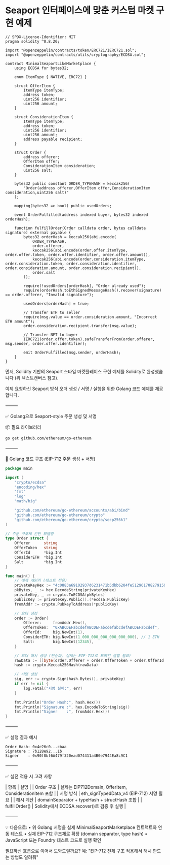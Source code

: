 # Seaport 인터페이스에 맞춘 커스텀 마켓 구현 예제
```solidity
// SPDX-License-Identifier: MIT
pragma solidity ^0.8.20;

import "@openzeppelin/contracts/token/ERC721/IERC721.sol";
import "@openzeppelin/contracts/utils/cryptography/ECDSA.sol";

contract MinimalSeaportLikeMarketplace {
    using ECDSA for bytes32;

    enum ItemType { NATIVE, ERC721 }

    struct OfferItem {
        ItemType itemType;
        address token;
        uint256 identifier;
        uint256 amount;
    }

    struct ConsiderationItem {
        ItemType itemType;
        address token;
        uint256 identifier;
        uint256 amount;
        address payable recipient;
    }

    struct Order {
        address offerer;
        OfferItem offer;
        ConsiderationItem consideration;
        uint256 salt;
    }

    bytes32 public constant ORDER_TYPEHASH = keccak256(
        "Order(address offerer,OfferItem offer,ConsiderationItem consideration,uint256 salt)"
    );

    mapping(bytes32 => bool) public usedOrders;

    event OrderFulfilled(address indexed buyer, bytes32 indexed orderHash);

    function fulfillOrder(Order calldata order, bytes calldata signature) external payable {
        bytes32 orderHash = keccak256(abi.encode(
            ORDER_TYPEHASH,
            order.offerer,
            keccak256(abi.encode(order.offer.itemType, order.offer.token, order.offer.identifier, order.offer.amount)),
            keccak256(abi.encode(order.consideration.itemType, order.consideration.token, order.consideration.identifier, order.consideration.amount, order.consideration.recipient)),
            order.salt
        ));

        require(!usedOrders[orderHash], "Order already used");
        require(orderHash.toEthSignedMessageHash().recover(signature) == order.offerer, "Invalid signature");

        usedOrders[orderHash] = true;

        // Transfer ETH to seller
        require(msg.value == order.consideration.amount, "Incorrect ETH amount");
        order.consideration.recipient.transfer(msg.value);

        // Transfer NFT to buyer
        IERC721(order.offer.token).safeTransferFrom(order.offerer, msg.sender, order.offer.identifier);

        emit OrderFulfilled(msg.sender, orderHash);
    }
}
```


먼저, Solidity 기반의 Seaport 스타일 마켓플레이스 구현 예제를 Solidity로 완성했습니다 (위 텍스트캔버스 참고).

이제 요청하신 Seaport 방식 오더 생성 / 서명 / 실행을 위한 Golang 코드 예제를 제공합니다.

⸻

✅ Golang으로 Seaport-style 주문 생성 및 서명

📦 필요 라이브러리
```
go get github.com/ethereum/go-ethereum
```


⸻

🧩 Golang 코드 구조 (EIP-712 주문 생성 + 서명)
```go
package main

import (
    "crypto/ecdsa"
    "encoding/hex"
    "fmt"
    "log"
    "math/big"

    "github.com/ethereum/go-ethereum/accounts/abi/bind"
    "github.com/ethereum/go-ethereum/crypto"
    "github.com/ethereum/go-ethereum/crypto/secp256k1"
)

// 주문 구조체 간단 모델링
type Order struct {
    Offerer      string
    OfferToken   string
    OfferId      *big.Int
    ConsiderETH  *big.Int
    Salt         *big.Int
}

func main() {
    // 예제 개인키 (테스트 전용)
    privateKeyHex := "4c0883a69102937d6231471b5dbb6204fe5129617082791592b805385b3ffec7"
    pkBytes, _ := hex.DecodeString(privateKeyHex)
    privateKey, _ := crypto.ToECDSA(pkBytes)
    publicKey := privateKey.Public().(*ecdsa.PublicKey)
    fromAddr := crypto.PubkeyToAddress(*publicKey)

    // 오더 생성
    order := Order{
        Offerer:     fromAddr.Hex(),
        OfferToken:  "0xABCDEFabcdefABCDEFabcdefabcdefABCDEFabcdef",
        OfferId:     big.NewInt(1),
        ConsiderETH: big.NewInt(1_000_000_000_000_000_000), // 1 ETH
        Salt:        big.NewInt(12345),
    }

    // 오더 해시 생성 (단순화, 실제는 EIP-712로 도메인 결합 필요)
    rawData := []byte(order.Offerer + order.OfferToken + order.OfferId.String() + order.ConsiderETH.String() + order.Salt.String())
    hash := crypto.Keccak256Hash(rawData)

    // 서명 생성
    sig, err := crypto.Sign(hash.Bytes(), privateKey)
    if err != nil {
        log.Fatal("서명 실패:", err)
    }

    fmt.Println("Order Hash:", hash.Hex())
    fmt.Println("Signature :", hex.EncodeToString(sig))
    fmt.Println("Signer    :", fromAddr.Hex())
}
```


⸻

✅ 실행 결과 예시
```plaintext
Order Hash: 0x4e26c0...cbaa
Signature : 7b128e92...1b
Signer    : 0x90f8bf6A479f320ead074411a4B0e7944Ea8c9C1
```


⸻

✅ 실전 적용 시 고려 사항

| 항목 | 설명 |
| Order 구조 | 실제는 EIP712Domain, OfferItem, ConsiderationItem 포함 |
| 서명 방식 | eth_signTypedData_v4 (EIP-712) 서명 필요 |
| 해시 계산 | domainSeparator + typeHash + structHash 조합 |
| fulfillOrder() | Solidity에서 ECDSA.recover()로 검증 후 실행 |



⸻

💡 다음으로:
	•	위 Golang 서명을 실제 MinimalSeaportMarketplace 컨트랙트와 연동 테스트
	•	실제 EIP-712 구조체로 확장 (domain separator, type hash)
	•	JavaScript 또는 Foundry 테스트 코드로 실행 확인

필요하신 흐름으로 이어서 도와드릴까요?
예: "EIP-712 전체 구조 적용해서 해시 만드는 방법도 알려줘"